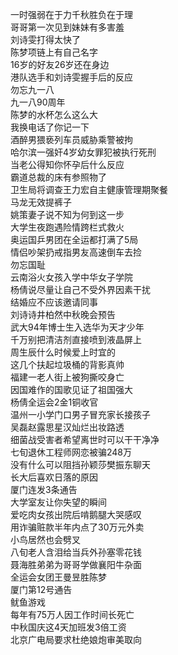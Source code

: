 一时强弱在于力千秋胜负在于理  
哥哥第一次见到妹妹有多害羞  
刘诗雯打得太快了  
陈梦项链上有自己名字  
16岁的好友26岁还在身边  
港队选手和刘诗雯握手后的反应  
勿忘九一八  
九一八90周年  
陈梦的水杯怎么这么大  
我换电话了你记一下  
酒醉男猥亵列车员威胁乘警被拘  
哈尔滨一强奸4岁幼女罪犯被执行死刑  
当老公得知你怀孕后什么反应  
霸道总裁的床有参照物了  
卫生局将调查王力宏自主健康管理期聚餐  
马龙无效提裤子  
姚策妻子说不知为何到这一步  
大学生夜跑遇险情跨栏式救火  
奥运国乒男团在全运都打满了5局  
情侣吵架扔戒指男友高速倒车去捡  
勿忘国耻  
云南浴火女孩入学中华女子学院  
杨倩说尽量让自己不受外界因素干扰  
结婚应不应该邀请同事  
刘诗诗井柏然中秋晚会预告  
武大94年博士生入选华为天才少年  
千万别把清洁剂直接喷到液晶屏上  
周生辰什么时候爱上时宜的  
这几个扶起垃圾桶的背影真帅  
福建一老人街上被狗撕咬身亡  
因国难作的国歌见证了祖国强大  
杨倩全运会2金1铜收官  
温州一小学门口男子冒充家长接孩子  
吴磊赵露思星汉灿烂出妆路透  
细菌战受害者希望离世时可以干干净净  
七旬退休工程师网恋被骗248万  
没有什么可以阻挡孙颖莎樊振东聊天  
长大后喜欢日落的原因  
厦门连发3条通告  
大学室友让你失望的瞬间  
爱吃肉女孩出院后啃鹅腿大哭感叹  
用诈骗赃款半年内点了30万元外卖  
小鸟居然也会劈叉  
八旬老人含泪给当兵外孙塞零花钱  
聂海胜弟弟为哥哥学做襄阳牛杂面  
全运会女团王曼昱胜陈梦  
厦门第12号通告  
鱿鱼游戏  
每年有75万人因工作时间长死亡  
中秋国庆这4天加班发3倍工资  
北京广电局要求杜绝娘炮审美取向  
